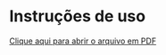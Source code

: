 # Instruções de uso

<a href="img/manual.pdf" target="_blank">Clique aqui para abrir o arquivo em PDF</a>
